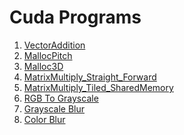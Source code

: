 # Cuda Programs

1. [VectorAddition](https://github.com/avinash-218/CudaPrograms/blob/master/VectorAddition/VecAddition.cu)
2. [MallocPitch](https://github.com/avinash-218/CudaPrograms/blob/master/Malloc_Pitch/malloc_pitch.cu)
3. [Malloc3D](https://github.com/avinash-218/CudaPrograms/blob/master/Malloc_3D/malloc_3d.cu)
4. [MatrixMultiply_Straight_Forward](https://github.com/avinash-218/CudaPrograms/blob/master/MatrixMultiplication/Version1/MatMul_1.cu)
5. [MatrixMultiply_Tiled_SharedMemory](https://github.com/avinash-218/CudaPrograms/blob/master/MatrixMultiplication/Version2/MatMul_Tile_SharedMemory.cu)
6. [RGB To Grayscale](https://github.com/avinash-218/CudaPrograms/blob/master/RGBToGrayScale/RGB_To_Gray.cu)
7. [Grayscale Blur]()
8. [Color Blur]()